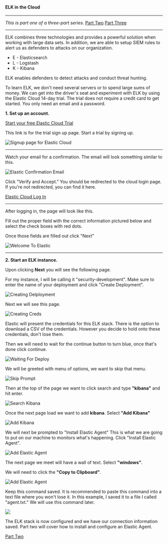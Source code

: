 #### ELK in the Cloud
---

*This is part one of a three-part series.*
	[Part Two](./elastic_agent.md "Elastic Agents")
	[Part Three](./sysmon_logs.md "Configuring Sysmon")

---

ELK combines three technologies and provides a powerful solution when working with large data sets.  In addition, we are able to setup SIEM rules to alert us as defenders to attacks on our organization.

* E - Elasticsearch
* L - Logstash
* K - Kibana

ELK enables defenders to detect attacks and conduct threat hunting.

To learn ELK, we don't need several servers or to spend large sums of money.  We can get into the driver's seat and experiment with ELK by using the Elastic Cloud 14-day trial.  The trial does not require a credit card to get started. You only need an email and a password.

**1. Set up an account.**

[Start your free Elastic Cloud Trial](https://cloud.elastic.co/registration?fromURI=%2Fhome "https://cloud.elastic.co/registration?fromURI=%2Fhome")


This link is for the trial sign up page. Start a trial by signing up.


![Signup page for Elastic Cloud](./images/cloud_signup.png)

---

Watch your email for a confirmation. The email will look something similar to this.


![Elastic Confirmation Email](./images/elastic_email.png)


Click "Verify and Accept."  You should be redirected to the cloud login page.  If you're not redirected, you can find it here.


[Elastic Cloud Log In](https://cloud.elastic.co/login "https://cloud.elastic.co/login")

---

After logging in, the page will look like this.

Fill out the proper field with the correct information pictured below and select the check boxes with red dots.

Once those fields are filled out click "Next"

![Welcome To Elastic](./images/elastic_welcome.png)

---

**2. Start an ELK instance.**

Upon clicking **Next** you will see the following page.

 For my instance, I will be calling it "security-development". Make sure to enter the name of your deployment and click "Create Deployment".

![Creating Delployment](./images/deployment2.PNG)

Next we will see this page.

![Creating Creds](./images/creds3.PNG)

Elastic will present the credentials for this ELK stack. There is the option to download a CSV of the credentials. However you decide to hold onto these credentials, don't lose them.

Then we will need to wait for the continue button to turn blue, once that's done click continue.  

![Waiting For Deploy](./images/waiting_for_deploy4.PNG)

We will be greeted with menu of options, we want to skip that menu.

![Skip Prompt](./images/skip_prompt5.PNG)

Then at the top of the page we want to click search and type **"kibana"** and hit enter.

![Search Kibana](./images/kibana_search6.PNG)

Once the next page load we want to add **kibana**. Select **"Add Kibana"**

![Add Kibana](./images/add_kibana7.PNG)

We will next be prompted to "Install Elastic Agent" This is what we are going to put on our machine to monitors what's happening. Click "Install Elastic Agent".  

![Add Elastic Agent](./images/kibana_loading8.PNG)

The next page we meet will have a wall of text. Select **"windows"**.

We will need to click the **"Copy to Clipboard"**.

![Add Elastic Agent](./images/windows_kibana.PNG)

Keep this command saved.  It is recommended to paste this command into a text file where you won't lose it. In this example, I saved it to a file I called "agent.txt."  We will use this command later.

![](./images/agent_txt.png)


The ELK stack is now configured and we have our connection information saved.  Part two will cover how to install and configure an Elastic Agent.

[Part Two](./elastic_agent.md "Elastic Agents")
